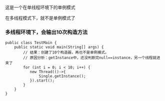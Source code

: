 
这是一个在单线程环境下的单例模式

在多线程模式下，就不是单例模式了

### 多线程环境下，会输出10次构造方法

```jshelllanguage
public class TestMain {
    public static void main(String[] args) {
        // 结果：创建了10个构造器，再也不是单例模式。
        // 原因分析：getInstance中，还没判断完null==instance，另一个线程就进来了
        for (int i = 0; i < 10; i++) {
           new Thread(()->{
               Single.getInstance();
           }).start();
        }
    }
}
```
